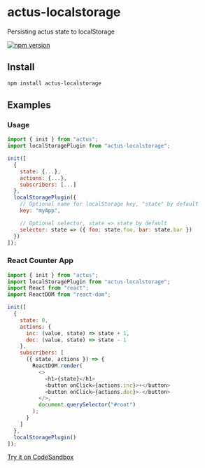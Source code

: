 # actus-localstorage

Persisting actus state to localStorage

[![npm version](https://img.shields.io/npm/v/actus-localstorage.svg?style=flat-square)](https://www.npmjs.com/package/actus-localstorage)

## Install

```sh
npm install actus-localstorage
```

## Examples

### Usage

```js
import { init } from "actus";
import localStoragePlugin from "actus-localstorage";

init([
  {
    state: {...},
    actions: {...},
    subscribers: [...]
  },
  localStoragePlugin({
    // Optional name for localStorage key, "state" by default
    key: "myApp",

    // Optional selector, state => state by default
    selector: state => ({ foo: state.foo, bar: state.bar })
  })
]);
```

### React Counter App

```js
import { init } from "actus";
import localStoragePlugin from "actus-localstorage";
import React from "react";
import ReactDOM from "react-dom";

init([
  {
    state: 0,
    actions: {
      inc: (value, state) => state + 1,
      dec: (value, state) => state - 1
    },
    subscribers: [
      ({ state, actions }) => {
        ReactDOM.render(
          <>
            <h1>{state}</h1>
            <button onClick={actions.inc}>+</button>
            <button onClick={actions.dec}>-</button>
          </>,
          document.querySelector("#root")
        );
      }
    ]
  },
  localStoragePlugin()
]);
```

[Try it on CodeSandbox](https://codesandbox.io/s/actus-react-counter-app-example-with-actus-localstorage-3dk0n)
